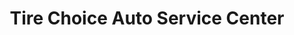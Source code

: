 ---
title: "Tire Choice Auto Service Center"
url: /yorktown/tire-choice-auto-service-center/
shop: tyres
---